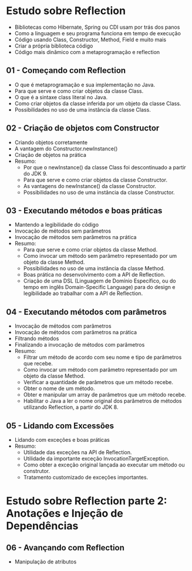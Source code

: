 # Estudo sobre Reflection

- Bibliotecas como Hibernate, Spring ou CDI usam por trás dos panos
- Como a linguagem e seu programa funciona em tempo de execução
- Código usando Class, Constructor, Method, Field e muito mais
- Criar a própria biblioteca código
- Código mais dinâmico com a metaprogramação e reflection

## 01 - Começando com Reflection
- O que é metaprogramação e sua implementação no Java.
- Para que serve e como criar objetos da classe Class<T>.
- O que é a sintaxe class literal no Java.
- Como criar objetos da classe inferida por um objeto da classe Class<T>.
- Possibilidades no uso de uma instância da classe Class<T>.
 
 ## 02 - Criação de objetos com Constructor
 - Criando objetos corretamente
 - A vantagem do Constructor.newInstance()
 - Criação de objetos na prática
 - Resumo:
   - Por que o newInstance() da classe Class<T> foi descontinuado a partir do JDK 9.
   - Para que serve e como criar objetos da classe Constructor<T>.
   - As vantagens do newInstance() da classe Constructor<T>.
   - Possibilidades no uso de uma instância da classe Constructor<T>.

## 03 - Executando métodos e boas práticas
- Mantendo a legibilidade do código
- Invocação de métodos sem parâmetros
- Invocação de métodos sem parâmetros na prática
- Resumo:
  - Para que serve e como criar objetos da classe Method.
  - Como invocar um método sem parâmetro representado por um objeto da classe Method.
  - Possibilidades no uso de uma instância da classe Method.
  - Boas prática no desenvolvimento com a API de Reflection.
  - Criação de uma DSL (Linguagem de Domínio Específico, ou do tempo em inglês Domain-Specific Language) para do design e legibilidade ao trabalhar com a API de    Reflection.
  
## 04 - Executando métodos com parâmetros
- Invocação de métodos com parâmetros
- Invocação de métodos com parâmetros na prática
- Filtrando métodos
- Finalizando a invocação de métodos com parâmetros
- Resumo:
  - Filtrar um método de acordo com seu nome e tipo de parâmetros que recebe.
  - Como invocar um método com parâmetro representado por um objeto da classe Method.
  - Verificar a quantidade de parâmetros que um método recebe.
  - Obter o nome de um método.
  - Obter e manipular um array de parâmetros que um método recebe.
  - Habilitar o Java a ler o nome original dos parâmetros de métodos utilizando Reflection, a partir do JDK 8.
  
## 05 - Lidando com Excessões
- Lidando com exceções e boas práticas
- Resumo:
  - Utilidade das exceções na API de Reflection.
  - Utilidade da importante exceção InvocationTargetException.
  - Como obter a exceção original lançada ao executar um método ou construtor.
  - Tratamento customizado de exceções importantes.
  
# Estudo sobre Reflection parte 2: Anotações e Injeção de Dependências

## 06 - Avançando com Reflection
- Manipulação de atributos
